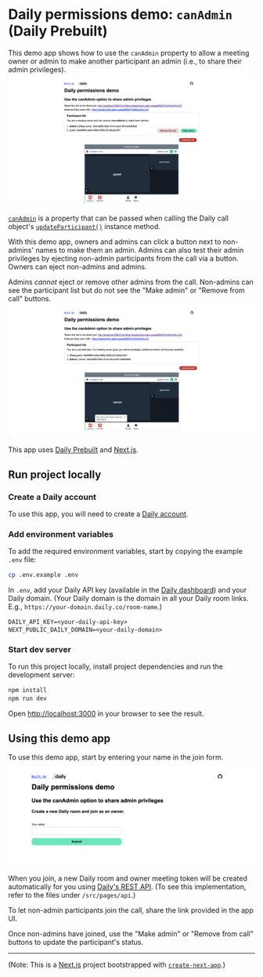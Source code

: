 # Daily permissions demo: `canAdmin` (Daily Prebuilt)

This demo app shows how to use the `canAdmin` property to allow a meeting owner or admin to make another participant an admin (i.e., to share their admin privileges).
![Admin view in-call](./public/admin.png)

[`canAdmin`](https://docs.daily.co/reference/daily-js/instance-methods/update-participant#permissions) is a property that can be passed when calling the Daily call object's [`updateParticipant()`](https://docs.daily.co/reference/daily-js/instance-methods/update-participant) instance method.

With this demo app, owners and admins can click a button next to non-admins' names to make them an admin. Admins can also test their admin privileges by ejecting non-admin participants from the call via a button. Owners can eject non-admins and admins.

Admins _cannot_ eject or remove other admins from the call. Non-admins can see the participant list but do not see the "Make admin" or "Remove from call" buttons.
![Non-admin view in-call](./public/nonadmin.png)

This app uses [Daily Prebuilt](https://www.daily.co/products/prebuilt-video-call-app/) and [Next.js](https://nextjs.org/).

## Run project locally

### Create a Daily account

To use this app, you will need to create a [Daily account](https://dashboard.daily.co/signup).

### Add environment variables

To add the required environment variables, start by copying the example `.env` file:

```bash
cp .env.example .env
```

In `.env`, add your Daily API key (available in the [Daily dashboard](https://dashboard.daily.co/developers)) and your Daily domain. (Your Daily domain is the domain in all your Daily room links. E.g., `https://your-domain.daily.co/room-name`.)

```
DAILY_API_KEY=<your-daily-api-key>
NEXT_PUBLIC_DAILY_DOMAIN=<your-daily-domain>
```

### Start dev server

To run this project locally, install project dependencies and run the development server:

```bash
npm install
npm run dev
```

Open [http://localhost:3000](http://localhost:3000) in your browser to see the result.

## Using this demo app

To use this demo app, start by entering your name in the join form.
![Homepage](./public/homepage.png)

When you join, a new Daily room and owner meeting token will be created automatically for you using [Daily's REST API](https://docs.daily.co/reference/rest-api). (To see this implementation, refer to the files under `/src/pages/api`.)

To let non-admin participants join the call, share the link provided in the app UI.

Once non-admins have joined, use the "Make admin" or "Remove from call" buttons to update the participant's status.

---

(Note: This is a [Next.js](https://nextjs.org/) project bootstrapped with [`create-next-app`](https://github.com/vercel/next.js/tree/canary/packages/create-next-app).)
